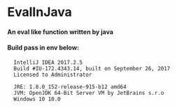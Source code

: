 # EvalInJava
#### An eval like function written by java
#### Build pass in env below:
      IntelliJ IDEA 2017.2.5
      Build #IU-172.4343.14, built on September 26, 2017
      Licensed to Administrator

      JRE: 1.8.0_152-release-915-b12 amd64
      JVM: OpenJDK 64-Bit Server VM by JetBrains s.r.o
      Windows 10 10.0
